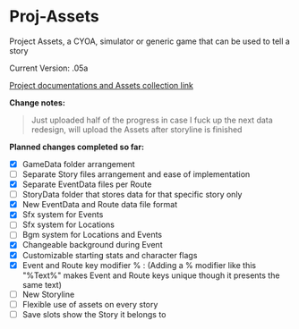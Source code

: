 # Proj-Assets 
Project Assets, a CYOA, simulator or generic game that can be used to tell a story

Current Version: .05a

[Project documentations and Assets collection link](https://drive.google.com/drive/folders/1svMfYqJbfHz7dFtQRj-TgUTQsn_5sggx)

**Change notes:** 
>Just uploaded half of the progress in case I fuck up the next data redesign, will upload the Assets after storyline is finished

**Planned changes completed so far:**
- [x] GameData folder arrangement
- [ ] Separate Story files arrangement and ease of implementation
- [x] Separate EventData files per Route
- [ ] StoryData folder that stores data for that specific story only
- [x] New EventData and Route data file format
- [x] Sfx system for Events
- [ ] Sfx system for Locations
- [ ] Bgm system for Locations and Events
- [x] Changeable background during Event
- [x] Customizable starting stats and character flags
- [x] Event and Route key modifier % : (Adding a % modifier like this "%Text%" makes Event and Route keys unique though it presents the same text)
- [ ] New Storyline 
- [ ] Flexible use of assets on every story
- [ ] Save slots show the Story it belongs to
